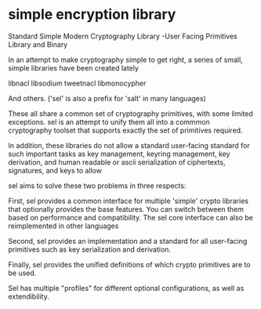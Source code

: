 # simple encryption library
Standard Simple Modern Cryptography Library
-User Facing Primitives Library and Binary

In an attempt to make cryptography simple to get right, a series of small, simple libraries have been created lately

libnacl
libsodium
tweetnacl
libmonocypher

And others.   ('sel' is also a prefix for 'salt' in many languages)

These all share a common set of cryptography primitives, with some limited exceptions.  sel is an attempt to unify them all into a commmon cryptography toolset that supports exactly the set of primitives required.

In addition, these libraries do not allow a standard user-facing standard for such important tasks as key management, keyring management, key derivation, and human readable or ascii serialization of ciphertexts, signatures, and keys to allow

sel aims to solve these two problems in three respects:  

First, sel provides a common interface for multiple 'simple' crypto libraries that optionally provides the base features.  You can switch between them based on performance and compatibility.  The sel core interface can also be reimplemented in other languages

Second, sel provides an implementation and a standard for all user-facing primitives such as key serialization and derivation.

Finally, sel provides the unified definitions of which crypto primitives are to be used.

Sel has multiple "profiles" for different optional configurations, as well as extendibility.

